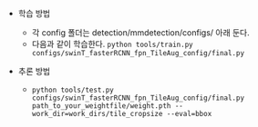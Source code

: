 * 학습 방법
  - 각 config 폴더는 detection/mmdetection/configs/ 아래 둔다.
  - 다음과 같이 학습한다. ```python tools/train.py configs/swinT_fasterRCNN_fpn_TileAug_config/final.py```

* 추론 방법
  - ```python tools/test.py configs/swinT_fasterRCNN_fpn_TileAug_config/final.py path_to_your_weightfile/weight.pth --work_dir=work_dirs/tile_cropsize --eval=bbox```